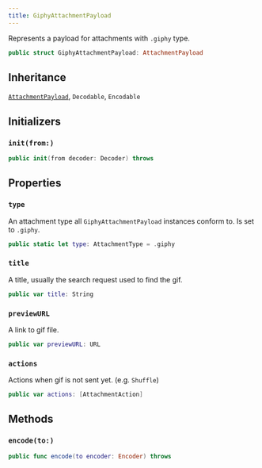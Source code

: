 ```yaml
---
title: GiphyAttachmentPayload
---
```


Represents a payload for attachments with `.giphy` type.

``` swift
public struct GiphyAttachmentPayload: AttachmentPayload 
```

## Inheritance

[`AttachmentPayload`](../attachment-payload), `Decodable`, `Encodable`

## Initializers

### `init(from:)`

``` swift
public init(from decoder: Decoder) throws 
```

## Properties

### `type`

An attachment type all `GiphyAttachmentPayload` instances conform to. Is set to `.giphy`.

``` swift
public static let type: AttachmentType = .giphy
```

### `title`

A  title, usually the search request used to find the gif.

``` swift
public var title: String
```

### `previewURL`

A link to gif file.

``` swift
public var previewURL: URL
```

### `actions`

Actions when gif is not sent yet. (e.g. `Shuffle`)

``` swift
public var actions: [AttachmentAction]
```

## Methods

### `encode(to:)`

``` swift
public func encode(to encoder: Encoder) throws 
```
